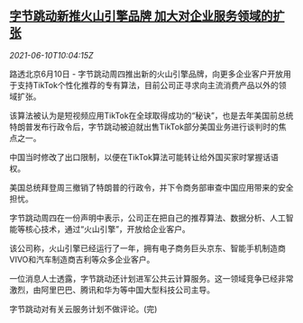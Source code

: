 <!--1623321063000-->
[字节跳动新推火山引擎品牌 加大对企业服务领域的扩张](https://cn.reuters.com/article/bytedance-volcano-engine-brand-0610-idCNKCS2DM109)
------

<div><i>2021-06-10T10:04:15Z</i></div><p>路透北京6月10日 - 字节跳动周四推出新的火山引擎品牌，向更多企业客户开放用于支持TikTok个性化推荐的专有算法，目前公司正寻求向主流消费产品以外的领域扩张。</p><p>该算法被认为是短视频应用TikTok在全球取得成功的“秘诀”，也是去年美国前总统特朗普发布行政令后，字节跳动被迫就出售TikTok部分美国业务进行谈判时的焦点之一。</p><p>中国当时修改了出口限制，以便在TikTok算法可能转让给外国买家时掌握话语权。</p><p>美国总统拜登周三撤销了特朗普的行政令，并下令商务部审查中国应用带来的安全担忧。</p><p>字节跳动周四在一份声明中表示，公司正在把自己的推荐算法、数据分析、人工智能等核心技术，通过“火山引擎”，开放给企业客户。</p><p>该公司称，火山引擎已经运行了一年，拥有电子商务巨头京东、智能手机制造商VIVO和汽车制造商吉利等众多企业客户。</p><p>一位消息人士透露，字节跳动还计划进军公共云计算服务。这一领域竞争已经非常激烈，由阿里巴巴、腾讯和华为等中国大型科技公司主导。</p><p>字节跳动对有关云服务计划不做评论。(完)</p>
